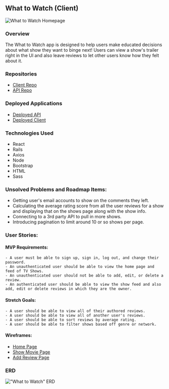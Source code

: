 ## What to Watch (Client)

![What to Watch Homepage](https://i.imgur.com/xK92etg.png)

### Overview
The What to Watch app is designed to help users make educated decisions about what show they want to binge next! Users can view a show's trailer right in the UI and also leave reviews to let other users know how they felt about it.

### Repositories
- [Client Repo](https://github.com/slahiff/what-to-watch-client)
- [API Repo](https://github.com/slahiff/what-to-watch-api)

### Deployed Applications

- [Deployed API](https://secret-chamber-24085.herokuapp.com/)
- [Deployed Client](https://slahiff.github.io/what-to-watch-client/#/)

### Technologies Used
- React
- Rails
- Axios
- Node
- Bootstrap
- HTML
- Sass

### Unsolved Problems and Roadmap Items:
- Getting user's email accounts to show on the comments they left.
- Calculating the average rating score from all the user reviews for a show and displaying that on the shows page along with the show info.
- Connecting to a 3rd party API to pull in more shows.
- Introducing pagination to limit around 10 or so shows per page.

### User Stories:

#### MVP Requirements:
    - A user must be able to sign up, sign in, log out, and change their password.
    - An unauthenticated user should be able to view the home page and feed of TV Shows.
    - An unauthenticated user should not be able to add, edit, or delete a review.
    - An authenticated user should be able to view the show feed and also add, edit or delete reviews in which they are the owner.

#### Stretch Goals:
    - A user should be able to view all of their authored reviews.
    - A user should be able to view all of another user's reviews.
    - A user should be able to sort reviews by average rating.
    - A user should be able to filter shows based off genre or network.

#### Wireframes:
- [Home Page](http://framebox.org/AklYw)
- [Show Movie Page](http://framebox.org/Aklzx)
- [Add Review Page](http://framebox.org/Aklzx)

### ERD
!["What to Watch" ERD](https://media.git.generalassemb.ly/user/24122/files/f50af780-4105-11ea-9a5f-b7830586cf5f)
